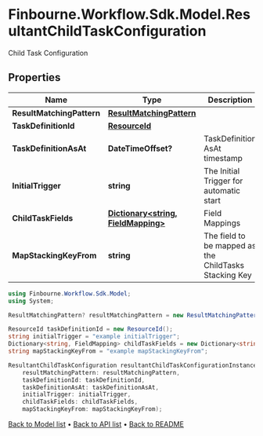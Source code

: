 # Finbourne.Workflow.Sdk.Model.ResultantChildTaskConfiguration
Child Task Configuration

## Properties

Name | Type | Description | Notes
------------ | ------------- | ------------- | -------------
**ResultMatchingPattern** | [**ResultMatchingPattern**](ResultMatchingPattern.md) |  | [optional] 
**TaskDefinitionId** | [**ResourceId**](ResourceId.md) |  | 
**TaskDefinitionAsAt** | **DateTimeOffset?** | TaskDefinition AsAt timestamp | [optional] 
**InitialTrigger** | **string** | The Initial Trigger for automatic start | [optional] 
**ChildTaskFields** | [**Dictionary&lt;string, FieldMapping&gt;**](FieldMapping.md) | Field Mappings | 
**MapStackingKeyFrom** | **string** | The field to be mapped as the ChildTasks Stacking Key | [optional] 

```csharp
using Finbourne.Workflow.Sdk.Model;
using System;

ResultMatchingPattern? resultMatchingPattern = new ResultMatchingPattern();

ResourceId taskDefinitionId = new ResourceId();
string initialTrigger = "example initialTrigger";
Dictionary<string, FieldMapping> childTaskFields = new Dictionary<string, FieldMapping>();
string mapStackingKeyFrom = "example mapStackingKeyFrom";

ResultantChildTaskConfiguration resultantChildTaskConfigurationInstance = new ResultantChildTaskConfiguration(
    resultMatchingPattern: resultMatchingPattern,
    taskDefinitionId: taskDefinitionId,
    taskDefinitionAsAt: taskDefinitionAsAt,
    initialTrigger: initialTrigger,
    childTaskFields: childTaskFields,
    mapStackingKeyFrom: mapStackingKeyFrom);
```

[Back to Model list](../README.md#documentation-for-models) &#8226; [Back to API list](../README.md#documentation-for-api-endpoints) &#8226; [Back to README](../README.md)
